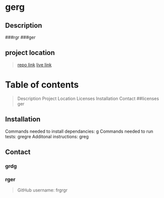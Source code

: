 # gerg
## Description
###rgr
###ger
## project location ##
> [repo link](ger)
> [live link]() 

# Table of contents
> Description
>Project Location
> Licenses
>Installation
>Contact
##licenses
ger
## Installation
Commands needed to install dependancies: 
g
Commands needed to run tests:
gregre
Additonal instructions:
greg
## Contact
 ### grdg
### rger
>GitHub username: frgrgr